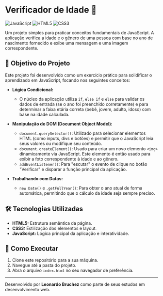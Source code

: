# Verificador de Idade 🔎

![JavaScript](https://img.shields.io/badge/JavaScript-F7DF1E?style=for-the-badge&logo=javascript&logoColor=black)
![HTML5](https://img.shields.io/badge/HTML5-E34F26?style=for-the-badge&logo=html5&logoColor=white)
![CSS3](https://img.shields.io/badge/CSS3-1572B6?style=for-the-badge&logo=css3&logoColor=white)

Um projeto simples para praticar conceitos fundamentais de JavaScript. A aplicação verifica a idade e o gênero de uma pessoa com base no ano de nascimento fornecido e exibe uma mensagem e uma imagem correspondente.

## 🎯 Objetivo do Projeto

Este projeto foi desenvolvido como um exercício prático para solidificar o aprendizado em JavaScript, focando nos seguintes conceitos:

*   **Lógica Condicional:**
    *   O núcleo da aplicação utiliza `if`, `else if` e `else` para validar os dados de entrada (se o ano foi preenchido corretamente) e para determinar a faixa etária correta (bebê, jovem, adulto, idoso) com base na idade calculada.

*   **Manipulação do DOM (Document Object Model):**
    *   `document.querySelector()`: Utilizado para selecionar elementos HTML (como inputs, divs e botões) e permitir que o JavaScript leia seus valores ou modifique seu conteúdo.
    *   `document.createElement()`: Usado para criar um novo elemento `<img>` dinamicamente via JavaScript. Este elemento é então usado para exibir a foto correspondente à idade e ao gênero.
    *   `addEventListener()`: Para "escutar" o evento de clique no botão "Verificar" e disparar a função principal da aplicação.

*   **Trabalhando com Datas:**
    *   `new Date()` e `.getFullYear()`: Para obter o ano atual de forma automática, permitindo que o cálculo da idade seja sempre preciso.

## 🛠️ Tecnologias Utilizadas

*   **HTML5:** Estrutura semântica da página.
*   **CSS3:** Estilização dos elementos e layout.
*   **JavaScript:** Lógica principal da aplicação e interatividade.

## 🏁 Como Executar

1.  Clone este repositório para a sua máquina.
2.  Navegue até a pasta do projeto.
3.  Abra o arquivo `index.html` no seu navegador de preferência.

---

Desenvolvido por **Leonardo Bruchez** como parte de seus estudos em desenvolvimento web.